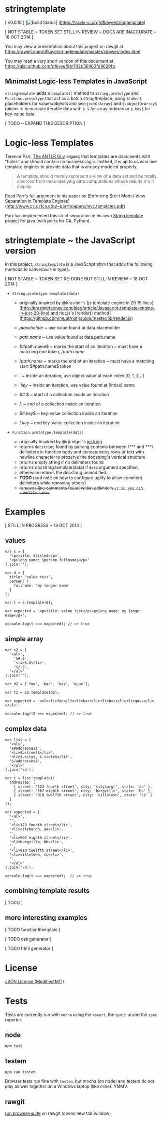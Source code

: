 stringtemplate
==============

[ v0.0.10 ] [![Build Status](https://travis-ci.org/dfkaye/stringtemplate.png?branch=master)]
(https://travis-ci.org/dfkaye/stringtemplate)

[ NOT STABLE ~ TOKEN SET STILL IN REVIEW ~ DOCS ARE INACCURATE ~ 18 OCT 2014 ]

You may view a presentation about this project on rawgit at 
<a href='https://rawgit.com/dfkaye/stringtemplate/master/shower/index.html'
  target='_blank'>https://rawgit.com/dfkaye/stringtemplate/master/shower/index.html</a>.

You may read a very short version of this document at 
<a href='https://gist.github.com/dfkaye/9bf102b56063fd9628fb'
  target='_blank'>https://gist.github.com/dfkaye/9bf102b56063fd9628fb</a>.
  
## Minimalist Logic-less Templates in JavaScript

`stringtemplate` adds a `template()` method to `String.prototype` and 
`Function.prototype` that act as a batch string#replace, using `$token$` 
placeholders for values/objects and `$#objectOrArray$` and `$/objectOrArray$` 
tokens to demarcate iterable data with `$.$` for array indexes or `$.key$` 
for key-value data. 

[ TODO ~ EXPAND THIS DESCRIPTION ]


# Logic-less Templates

Terence Parr, [The ANTLR Guy](https://twitter.com/the_antlr_guy) argues that 
templates are documents with "holes" and should contain no business logic. 
Instead, it is up to us who use template engines to provide data that is already 
modeled properly.

> A template should merely represent a view of a data set and be totally 
> divorced from the underlying data computations whose results it will display.

Read Parr's full argument in his paper on 
[Enforcing Strict Model-View Separation in Template Engines]
(http://www.cs.usfca.edu/~parrt/papers/mvc.templates.pdf)

Parr has implemented this strict separation in his own 
[StringTemplate](http://www.stringtemplate.org/) project for java (with ports 
for C#, Python).


# stringtemplate ~ the JavaScript version

In *this* project, `stringtemplate` is a JavaScript shim that adds the following 
methods to native/built-in types:

[ NOT STABLE ~ TOKEN SET RE-DONE BUT STILL IN REVIEW ~ 18 OCT 2014 ]

+ `String.prototype.template(data)`

  - originally inspired by @krasimir's 
      [js template engine in <del>20</del> 15 lines]
      (http://krasimirtsonev.com/blog/article/Javascript-template-engine-in-just-20-line)
    and riot.js's 
      [render() method]
      (https://github.com/muut/riotjs/blob/master/lib/render.js)
    
  - $placeholder$ ~ use value found at data.placeholder
  - $path.name$ ~ use value found at data.path.name
  - $#path.name$ ~ marks the start of an iteration ~ must have a matching end 
      token, $/path.name$
  - $/path.name$ ~ marks the end of an iteration ~ must have a matching start
      $#path.name$ token
  - $.$ ~ inside an iteration, use object value at each index [0, 1, 2...]
  - $.key$ ~ inside an iteration, use value found at [index].name
  - $#.$ ~ start of a collection inside an iteration
  - $/.$ ~ end of a collection inside an iteration
  - $#.key$ ~ key-value collection inside an iteration  
  - $/.key$ ~ end key-value collection inside an iteration
  
+ `Function.prototype.template(data)`

  - originally inspired by @rjrodger's 
      [mstring](https://github.com/rjrodger/mstring)
  - returns `docstring` found by parsing contents between /*** and ***/ 
    delimiters in function body and concatenates rows of text with newline 
    character to preserve the docstring's vertical structure
  - returns empty string if no delimiters found
  - returns docstring.template(data) if `data` argument specified, 
  - otherwise returns the docstring unmodified.   
  - __TODO__ (add note on how to configure uglify to allow comment delimiters while 
      removing others)
  - <del>removes line comments found within delimiters `// so you can annotate lines` </del>

# Examples

[ STILL IN PROGRESS ~ 18 OCT 2014 ]

## values

    var s = [
      '<p>title: $title$</p>',
      '<p>long name: $person.fullname$</p>'
    ].join('');

    var d = {
      title: 'value test',
      person: {
        fullname: 'my longer name'
      }
    };

    var t = s.template(d);

    var expected = '<p>title: value test</p><p>long name: my longer name</p>';

    console.log(t === expected); // => true
    
## simple array

    var s2 = [
      '<ul>',
        '$#.$',
        '<li>$.$</li>',
        '$/.$',
      '</ul>'
    ].join('');

    var d2 = ['foo', 'bar', 'baz', 'quux'];

    var t2 = s2.template(d2);

    var expected = '<ul><li>foo</li><li>bar</li><li>baz</li><li>quux</li></ul>';

    console.log(t2 === expected); // => true
    
## complex data 

    var list = [
      '<ul>', 
      '$#addresses$', 
      '<li>$.street$</li>', 
      '<li>$.city$, $.state$</li>', 
      '$/addresses$', 
      '</ul>'
    ].join('\n');

    var t = list.template({ 
      addresses: [
        { street: '123 fourth street', city: 'cityburgh', state: 'aa' },
        { street: '567 eighth street', city: 'burgville', state: 'bb' },
        { street: '910 twelfth street', city: 'villetown', state: 'cc' }
      ]
    });
    
    var expected = [
      '<ul>',
      '',
      '<li>123 fourth street</li>',
      '<li>cityburgh, aa</li>',
      '',
      '<li>567 eighth street</li>',
      '<li>burgville, bb</li>',
      '',
      '<li>910 twelfth street</li>',
      '<li>villetown, cc</li>',
      '',
      '</ul>'
    ].join('\n');

    console.log(t === expected);  // => true
  
## combining template results

  [ TODO ]
  
## more interesting examples

  [ TODO function#template ]

  [ TODO css generator ]

  [ TODO html generator ]

# License

[JSON License (Modified MIT)](./JSON.license)

# Tests

Tests are currently run with `mocha` using the `assert`, the `qunit` ui and the 
`spec` reporter.

## node

`npm test`
  
## testem

`npm run testem`

Browser tests run fine with `testem`, but mocha (on node) and testem do not play 
as well together on a Windows laptop (like mine).  YMMV.

## rawgit

<a href='https://rawgit.com/dfkaye/stringtemplate/master/test/mocha/browser-suite.html' 
   target='_blank'>run browser-suite</a> on rawgit (opens new tab|window)
